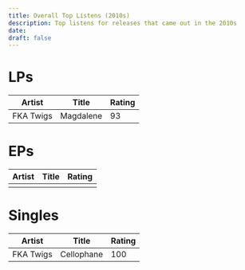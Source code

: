 ```yaml
---
title: Overall Top Listens (2010s)
description: Top listens for releases that came out in the 2010s
date: 
draft: false
---
```

# LPs

| Artist    | Title     | Rating |
| --------- | --------- | ------ |
| FKA Twigs | Magdalene | 93     |
# EPs

| Artist | Title | Rating |
| ------ | ----- | ------ |
|        |       |        |
# Singles

| Artist    | Title      | Rating |
| --------- | ---------- | ------ |
| FKA Twigs | Cellophane | 100    |



